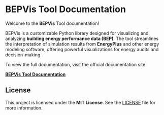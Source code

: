 # BEPVis Tool Documentation

Welcome to the **BEPVis** Tool documentation!

BEPVis is a customizable Python library designed for visualizing and analyzing **building energy performance data (BEP)**. The tool streamlines the interpretation of simulation results from **EnergyPlus** and other energy modeling software, offering powerful visualizations for energy audits and decision-making.

To view the full documentation, visit the official documentation site:

[**BEPVis Tool Documentation**](https://vera-piazzini.github.io/BEPVisTool/intro.html)

## License

This project is licensed under the **MIT License**. See the [LICENSE](LICENSE) file for more information.
